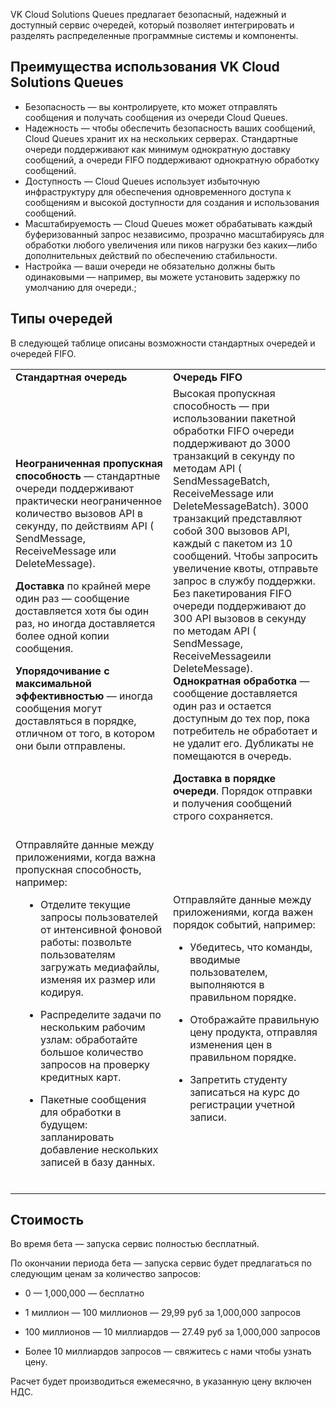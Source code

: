 VK Cloud Solutions Queues предлагает безопасный, надежный и доступный сервис очередей, который позволяет интегрировать и разделять распределенные программные системы и компоненты.

## Преимущества использования VK Cloud Solutions Queues

*   Безопасность — вы контролируете, кто может отправлять сообщения и получать сообщения из очереди Cloud Queues.
*   Надежность — чтобы обеспечить безопасность ваших сообщений, Cloud Queues хранит их на нескольких серверах. Стандартные очереди поддерживают как минимум однократную доставку сообщений, а очереди FIFO поддерживают однократную обработку сообщений.
*   Доступность — Cloud Queues использует избыточную инфраструктуру для обеспечения одновременного доступа к сообщениям и высокой доступности для создания и использования сообщений.
*   Масштабируемость — Cloud Queues может обрабатывать каждый буферизованный запрос независимо, прозрачно масштабируясь для обработки любого увеличения или пиков нагрузки без каких—либо дополнительных действий по обеспечению стабильности.
*   Настройка — ваши очереди не обязательно должны быть одинаковыми — например, вы можете установить задержку по умолчанию для очереди.;

## Типы очередей

В следующей таблице описаны возможности стандартных очередей и очередей FIFO.

<table style="width: 100%;">
   <tbody>
      <tr>
         <td style="width: 50%; background—color: rgb(239, 239, 239);"><strong>Стандартная очередь</strong></td>
         <td style="width: 50%; background—color: rgb(239, 239, 239);"><strong>Очередь FIFO</strong></td>
      </tr>
      <tr>
         <td style="width: 50.0000%;">
            <p style="margin: 0px 0px 1em; padding: 0px; line—height: 1.5em;"><strong>Неограниченная пропускная способность</strong> — стандартные очереди поддерживают практически неограниченное количество вызовов API в секунду, по действиям API ( SendMessage, ReceiveMessage или DeleteMessage).</p>
            <p style="margin: 1em 0px; padding: 0px; line—height: 1.5em;"><strong>Доставка&nbsp;</strong>по крайней мере один раз — сообщение доставляется хотя бы один раз, но иногда доставляется более одной копии сообщения.</p>
            <p style="margin: 1em 0px 0px; padding: 0px; line—height: 1.5em;"><strong>Упорядочивание с максимальной эффективностью</strong> — иногда сообщения могут доставляться в порядке, отличном от того, в котором они были отправлены.</p>
            <br>
         </td>
         <td style="width: 50.0000%;">
            <span style="text—decoration—thickness: initial; text—decoration—style: initial; text—decoration—color: initial;">Высокая пропускная</span> способность — при использовании пакетной обработки FIFO очереди поддерживают до 3000 транзакций в секунду по методам API ( <span style="text—decoration—thickness: initial; text—decoration—style: initial; text—decoration—color: initial;">SendMessageBatch</span>, <span style="text—decoration—thickness: initial; text—decoration—style: initial; text—decoration—color: initial;">ReceiveMessage&nbsp;</span>или <span style="text—decoration—thickness: initial; text—decoration—style: initial; text—decoration—color: initial;">DeleteMessageBatch</span>). 3000 транзакций представляют собой 300 вызовов API, каждый с пакетом из 10 сообщений. Чтобы запросить увеличение квоты, отправьте запрос в службу поддержки. Без пакетирования FIFO очереди поддерживают до 300 API вызовов в секунду по методам API ( <span style="text—decoration—thickness: initial; text—decoration—style: initial; text—decoration—color: initial;">SendMessage</span>, <span style="text—decoration—thickness: initial; text—decoration—style: initial; text—decoration—color: initial;">ReceiveMessage</span>или <span style="text—decoration—thickness: initial; text—decoration—style: initial; text—decoration—color: initial;">DeleteMessage</span>).
            <p style="margin: 0px 0px 1em; padding: 0px; line—height: 1.5em;"><strong>Однократная обработка</strong> — сообщение доставляется один раз и остается доступным до тех пор, пока потребитель не обработает и не удалит его. Дубликаты не помещаются в очередь.</p>
            <p style="margin: 1em 0px 0px; padding: 0px; line—height: 1.5em;"><strong>Доставка в порядке очереди</strong>. Порядок отправки и получения сообщений строго сохраняется.</p>
            <br>
         </td>
      </tr>
      <tr>
         <td style="width: 50.0000%;">
            <p style="margin: 0px 0px 1em; padding: 0px; line—height: 1.5em;">Отправляйте данные между приложениями, когда важна пропускная способность, например:</p>
            <div style="margin—bottom: 1em; orphans: 2; text—align: start; text—indent: 0px; widows: 2; text—decoration—thickness: initial; text—decoration—style: initial; text—decoration—color: initial;">
               <ul style="padding: 0px 0px 0px 2.5rem; margin: 0px; list—style—position: outside; list—style—type: disc;" type="disc">
                  <li style="line—height: 1.5em; padding—left: 0.5rem;">
                     <p>Отделите текущие запросы пользователей от интенсивной фоновой работы: позвольте пользователям загружать медиафайлы, изменяя их размер или кодируя.</p>
                  </li>
                  <li>
                     <p>Распределите задачи по нескольким рабочим узлам: обработайте большое количество запросов на проверку кредитных карт.</p>
                  </li>
                  <li style="padding—top: 0.5em; line—height: 1.5em; padding—left: 0.5rem;">
                     <p>Пакетные сообщения для обработки в будущем: запланировать добавление нескольких записей в базу данных.</p>
                  </li>
               </ul>
            </div>
            <br>
         </td>
         <td style="width: 50.0000%;">
            <p>Отправляйте данные между приложениями, когда важен порядок событий, например:</p>
            <div>
               <ul>
                  <li>
                     <p>Убедитесь, что команды, вводимые пользователем, выполняются в правильном порядке.</p>
                  </li>
                  <li>
                     <p>Отображайте правильную цену продукта, отправляя изменения цен в правильном порядке.</p>
                  </li>
                  <li>
                     <p>Запретить студенту записаться на курс до регистрации учетной записи.</p>
                  </li>
               </ul>
            </div>
            <br>
         </td>
      </tr>
   </tbody>
</table>

## Стоимость

Во время бета — запуска сервис полностью бесплатный.

По окончании периода бета — запуска сервис будет предлагаться по следующим ценам за количество запросов:

- 0 — 1,000,000 — бесплатно

- 1 миллион — 100 миллионов — 29,99 руб за 1,000,000 запросов

- 100 миллионов — 10 миллиардов — 27.49 руб за 1,000,000 запросов

- Более 10 миллиардов запросов — свяжитесь с нами чтобы узнать цену.

Расчет будет производиться ежемесячно, в указанную цену включен НДС.